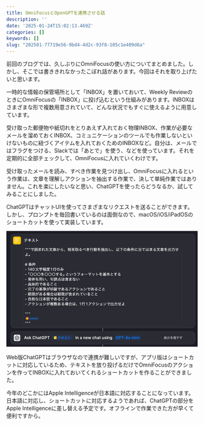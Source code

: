 ```yaml
---
title: OmniFocusとOpenGPTを連携させる話
description: ''
date: '2025-01-24T15:02:13.469Z'
categories: []
keywords: []
slug: "202501-77719e56-9bd4-4d2c-93f8-105c1e409d6a"
---
```

前回のブログでは、久しぶりにOmniFocusの使い方についてまとめました。しかし、そこでは書ききれなかったこぼれ話があります。今回はそれを取り上げたいと思います。

一時的な情報の保管場所として「INBOX」を置いておいて、Weekly ReviewのときにOmniFocusの「INBOX」に投げ込むという仕組みがあります。INBOXはさまざまな形で複数用意されていて、どんな状況でもすぐに使えるように用意しています。

受け取った郵便物や紙切れをとりあえず入れておく物理INBOX、作業が必要なメールを溜めておくINBOX、コミュニケーションのツールでも作業しないといけないものに紐づくアイテムを入れておくためのINBOXなど。自分は、メールではフラグをつける、Slackでは「あとで」を使う、などを使っています。それを定期的に全部チェックして、OmniFocusに入れていくわけです。

受け取ったメールを読み、すべき作業を見つけ出し、OmniFocusに入れるという作業は、文章を理解しアクションを抽出する作業で、決して単純作業ではありません。これを楽にしたいなと思い、ChatGPTを使ったらどうなるか、試してみることにしました。

ChatGPTはチャットUIを使ってさまざまなリクエストを送ることができます。しかし、プロンプトを毎回書いているのは面倒なので、macOS/iOS/iPadOSのショートカットを使って実装しています。

![](1__e6ZPSMGgcvpmSFx813cT4w.png)

Web版ChatGPTはブラウザなので連携が難しいですが、アプリ版はショートカットに対応しているため、テキストを放り投げるだけでOmniFocusのアクションを作ってINBOXに入れておいてくれるショートカットを作ることができました。

今年のどこかにはApple Intelligenceが日本語に対応することになっています。日本語に対応し、ショートカットに対応するようであれば、ChatGPTの部分をApple Intelligenceに差し替える予定です。オフラインで作業できた方が早くて便利ですから。